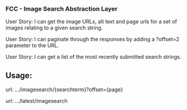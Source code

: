 <h3>FCC - Image Search Abstraction Layer</h3>
<p>User Story: I can get the image URLs, alt text and page urls for a set of images relating to a given search string.</p>
<p>User Story: I can paginate through the responses by adding a ?offset=2 parameter to the URL.</p>
<p>User Story: I can get a list of the most recently submitted search strings.</p>
<h2>Usage:</h2>
<p>url: .../imagesearch/{searchterm}?offset={page}</p>
<p>url: .../latest/imagesearch</p>
